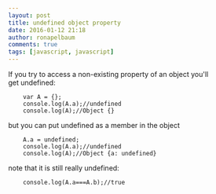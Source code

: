 ```yaml
---
layout: post
title: undefined object property
date: 2016-01-12 21:18
author: ronapelbaum
comments: true
tags: [javascript, javascript]
---
```

If you try to access a non-existing property of an object you'll get undefined:
<pre style="padding-left:30px;"><span style="font-family:'courier new', courier, monospace;"><code>var A = {};
console.log(A.a);//undefined
console.log(A);//Object {}
</code></span></pre>
but you can put undefined as a member in the object
<pre style="padding-left:30px;"><code>A.a = undefined;
console.log(A.a);//undefined
console.log(A);//Object {a: undefined}
</code></pre>
note that it is still really undefined:
<pre style="padding-left:30px;"><code>console.log(A.a===A.b);//true</code></pre>
